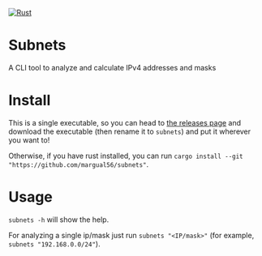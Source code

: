 [![Rust](https://github.com/margual56/subnets/actions/workflows/rust.yml/badge.svg)](https://github.com/margual56/subnets/actions/workflows/rust.yml)

# Subnets
A CLI tool to analyze and calculate IPv4 addresses and masks

# Install
This is a single executable, so you can head to [the releases page](https://github.com/margual56/subnets/releases) and download the executable (then rename it to `subnets`) and put it wherever you want to!

Otherwise, if you have rust installed, you can run `cargo install --git "https://github.com/margual56/subnets"`.

# Usage
`subnets -h` will show the help.

For analyzing a single ip/mask just run `subnets "<IP/mask>"` (for example, `subnets "192.168.0.0/24"`).

